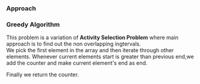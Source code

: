  ### Approach ###
### Greedy Algorithm ###
This problem is a variation of **Activity Selection Problem** where main approach is to find out the 
non overlapping ingtervals.<br/>
We pick the first element in the array and then iterate through other elements.
Whenever current elements start is greater than previous end,we add the counter and make current element's
end as end.

Finally we return the counter.






